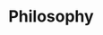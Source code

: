 ---
layout: posts_by_category
categories: Philosophy
title: Philosophy
permalink: /category/Philosophy
---